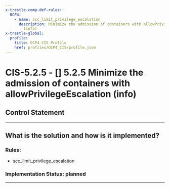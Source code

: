 ```yaml
---
x-trestle-comp-def-rules:
  OCP4:
    - name: scc_limit_privilege_escalation
      description: Minimize the admission of containers with allowPrivilegeEscalation
        (info)
x-trestle-global:
  profile:
    title: OCP4 CIS Profile
    href: profiles/OCP4_CIS/profile.json
---
```


# CIS-5.2.5 - \[\] 5.2.5 Minimize the admission of containers with allowPrivilegeEscalation (info)

## Control Statement

______________________________________________________________________

## What is the solution and how is it implemented?

<!-- For implementation status enter one of: implemented, partial, planned, alternative, not-applicable -->

<!-- Note that the list of rules under ### Rules: is read-only and changes will not be captured after assembly to JSON -->

<!-- Add control implementation description here for control: CIS-5.2.5 -->

### Rules:

  - scc_limit_privilege_escalation

### Implementation Status: planned

______________________________________________________________________
